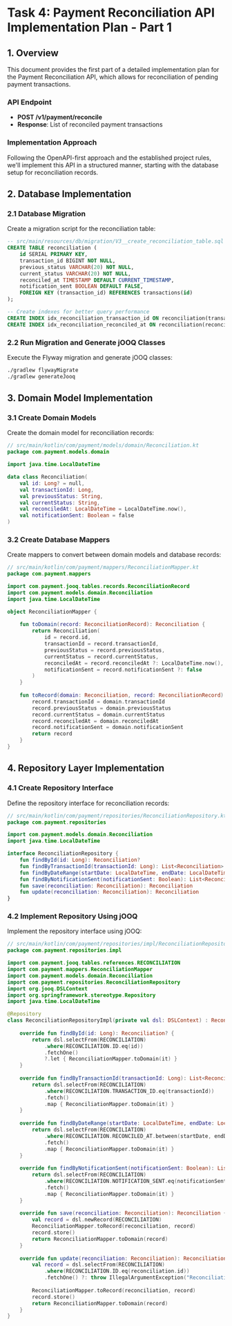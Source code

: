 # Task 4: Payment Reconciliation API Implementation Plan - Part 1

## 1. Overview

This document provides the first part of a detailed implementation plan for the Payment Reconciliation API, which allows for reconciliation of pending payment transactions.

### API Endpoint
- **POST /v1/payment/reconcile**
- **Response**: List of reconciled payment transactions

### Implementation Approach
Following the OpenAPI-first approach and the established project rules, we'll implement this API in a structured manner, starting with the database setup for reconciliation records.

## 2. Database Implementation

### 2.1 Database Migration

Create a migration script for the reconciliation table:

```sql
-- src/main/resources/db/migration/V3__create_reconciliation_table.sql
CREATE TABLE reconciliation (
    id SERIAL PRIMARY KEY,
    transaction_id BIGINT NOT NULL,
    previous_status VARCHAR(20) NOT NULL,
    current_status VARCHAR(20) NOT NULL,
    reconciled_at TIMESTAMP DEFAULT CURRENT_TIMESTAMP,
    notification_sent BOOLEAN DEFAULT FALSE,
    FOREIGN KEY (transaction_id) REFERENCES transactions(id)
);

-- Create indexes for better query performance
CREATE INDEX idx_reconciliation_transaction_id ON reconciliation(transaction_id);
CREATE INDEX idx_reconciliation_reconciled_at ON reconciliation(reconciled_at);
```

### 2.2 Run Migration and Generate jOOQ Classes

Execute the Flyway migration and generate jOOQ classes:

```bash
./gradlew flywayMigrate
./gradlew generateJooq
```

## 3. Domain Model Implementation

### 3.1 Create Domain Models

Create the domain model for reconciliation records:

```kotlin
// src/main/kotlin/com/payment/models/domain/Reconciliation.kt
package com.payment.models.domain

import java.time.LocalDateTime

data class Reconciliation(
    val id: Long? = null,
    val transactionId: Long,
    val previousStatus: String,
    val currentStatus: String,
    val reconciledAt: LocalDateTime = LocalDateTime.now(),
    val notificationSent: Boolean = false
)
```

### 3.2 Create Database Mappers

Create mappers to convert between domain models and database records:

```kotlin
// src/main/kotlin/com/payment/mappers/ReconciliationMapper.kt
package com.payment.mappers

import com.payment.jooq.tables.records.ReconciliationRecord
import com.payment.models.domain.Reconciliation
import java.time.LocalDateTime

object ReconciliationMapper {
    
    fun toDomain(record: ReconciliationRecord): Reconciliation {
        return Reconciliation(
            id = record.id,
            transactionId = record.transactionId,
            previousStatus = record.previousStatus,
            currentStatus = record.currentStatus,
            reconciledAt = record.reconciledAt ?: LocalDateTime.now(),
            notificationSent = record.notificationSent ?: false
        )
    }
    
    fun toRecord(domain: Reconciliation, record: ReconciliationRecord): ReconciliationRecord {
        record.transactionId = domain.transactionId
        record.previousStatus = domain.previousStatus
        record.currentStatus = domain.currentStatus
        record.reconciledAt = domain.reconciledAt
        record.notificationSent = domain.notificationSent
        return record
    }
}
```

## 4. Repository Layer Implementation

### 4.1 Create Repository Interface

Define the repository interface for reconciliation records:

```kotlin
// src/main/kotlin/com/payment/repositories/ReconciliationRepository.kt
package com.payment.repositories

import com.payment.models.domain.Reconciliation
import java.time.LocalDateTime

interface ReconciliationRepository {
    fun findById(id: Long): Reconciliation?
    fun findByTransactionId(transactionId: Long): List<Reconciliation>
    fun findByDateRange(startDate: LocalDateTime, endDate: LocalDateTime): List<Reconciliation>
    fun findByNotificationSent(notificationSent: Boolean): List<Reconciliation>
    fun save(reconciliation: Reconciliation): Reconciliation
    fun update(reconciliation: Reconciliation): Reconciliation
}
```

### 4.2 Implement Repository Using jOOQ

Implement the repository interface using jOOQ:

```kotlin
// src/main/kotlin/com/payment/repositories/impl/ReconciliationRepositoryImpl.kt
package com.payment.repositories.impl

import com.payment.jooq.tables.references.RECONCILIATION
import com.payment.mappers.ReconciliationMapper
import com.payment.models.domain.Reconciliation
import com.payment.repositories.ReconciliationRepository
import org.jooq.DSLContext
import org.springframework.stereotype.Repository
import java.time.LocalDateTime

@Repository
class ReconciliationRepositoryImpl(private val dsl: DSLContext) : ReconciliationRepository {
    
    override fun findById(id: Long): Reconciliation? {
        return dsl.selectFrom(RECONCILIATION)
            .where(RECONCILIATION.ID.eq(id))
            .fetchOne()
            ?.let { ReconciliationMapper.toDomain(it) }
    }
    
    override fun findByTransactionId(transactionId: Long): List<Reconciliation> {
        return dsl.selectFrom(RECONCILIATION)
            .where(RECONCILIATION.TRANSACTION_ID.eq(transactionId))
            .fetch()
            .map { ReconciliationMapper.toDomain(it) }
    }
    
    override fun findByDateRange(startDate: LocalDateTime, endDate: LocalDateTime): List<Reconciliation> {
        return dsl.selectFrom(RECONCILIATION)
            .where(RECONCILIATION.RECONCILED_AT.between(startDate, endDate))
            .fetch()
            .map { ReconciliationMapper.toDomain(it) }
    }
    
    override fun findByNotificationSent(notificationSent: Boolean): List<Reconciliation> {
        return dsl.selectFrom(RECONCILIATION)
            .where(RECONCILIATION.NOTIFICATION_SENT.eq(notificationSent))
            .fetch()
            .map { ReconciliationMapper.toDomain(it) }
    }
    
    override fun save(reconciliation: Reconciliation): Reconciliation {
        val record = dsl.newRecord(RECONCILIATION)
        ReconciliationMapper.toRecord(reconciliation, record)
        record.store()
        return ReconciliationMapper.toDomain(record)
    }
    
    override fun update(reconciliation: Reconciliation): Reconciliation {
        val record = dsl.selectFrom(RECONCILIATION)
            .where(RECONCILIATION.ID.eq(reconciliation.id))
            .fetchOne() ?: throw IllegalArgumentException("Reconciliation not found with id: ${reconciliation.id}")
            
        ReconciliationMapper.toRecord(reconciliation, record)
        record.store()
        return ReconciliationMapper.toDomain(record)
    }
}
```
